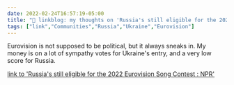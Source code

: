 ```yaml
---
date: 2022-02-24T16:57:19-05:00
title: "🔗 linkblog: my thoughts on 'Russia's still eligible for the 2022 Eurovision Song Contest : NPR'"
tags: ["link","Communities","Russia","Ukraine","Eurovision"]
---
```

Eurovision is not supposed to be political, but it always sneaks in. My money is on a lot of sympathy votes for Ukraine's entry, and a very low score for Russia.
 
[link to 'Russia's still eligible for the 2022 Eurovision Song Contest : NPR'](https://www.npr.org/2022/02/24/1082857170/russia-ukraine-eurovision-song-contest-2022)
